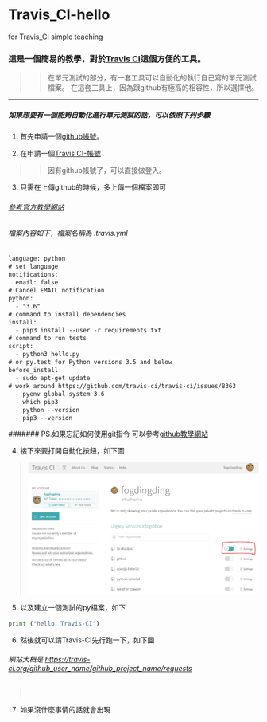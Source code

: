# Travis_CI-hello
for Travis_CI simple teaching

### 這是一個簡易的教學，對於[Travis CI](https://travis-ci.org/)這個方便的工具。
>>在單元測試的部分，有一套工具可以自動化的執行自己寫的單元測試檔案。
>>在這套工具上，因為跟github有極高的相容性，所以選擇他。

---
##### 如果想要有一個能夠自動化進行單元測試的話，可以依照下列步驟
1. 首先申請一個[github帳號](https://github.com)。

2. 在申請一個[Travis CI-帳號](https://travis-ci.org/)
>>因有github帳號了，可以直接做登入。

3. 只需在上傳github的時候，多上傳一個檔案即可
###### [參考官方教學網站](https://docs.travis-ci.com/user/languages/python/)
###### 檔案內容如下，檔案名稱為 .travis.yml
```
language: python
# set language
notifications:
  email: false
# Cancel EMAIL notification
python:
  - "3.6"
# command to install dependencies
install:
  - pip3 install --user -r requirements.txt
# command to run tests
script:
  - python3 hello.py
# or py.test for Python versions 3.5 and below
before_install:
  - sudo apt-get update
# work around https://github.com/travis-ci/travis-ci/issues/8363
  - pyenv global system 3.6
  - which pip3
  - python --version
  - pip3 --version
```
####### PS.如果忘記如何使用git指令 可以參考[github教學網站](https://github.com/fogdingding/github)

4. 接下來要打開自動化按鈕，如下圖
>![](https://github.com/fogdingding/Travis_CI-hello/blob/master/img/%E5%AE%98%E6%96%B9%E7%B6%B2%E7%AB%99-%E6%89%93%E9%96%8B%E8%87%AA%E5%8B%95%E5%8C%96%E6%8C%89%E9%88%95.JPG)

5. 以及建立一個測試的py檔案，如下
```py
print ("hello，Travis-CI")
```

6. 然後就可以請Travis-CI先行跑一下，如下圖
###### 網站大概是 https://travis-ci.org/github_user_name/github_project_name/requests
>![]()

7. 如果沒什麼事情的話就會出現